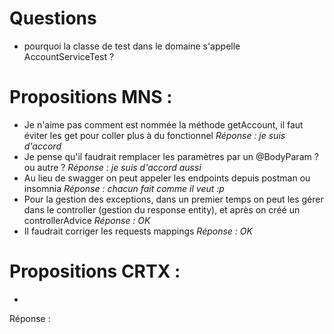 # Questions

- pourquoi la classe de test dans le domaine s'appelle AccountServiceTest ?

# Propositions MNS :

- Je n'aime pas comment est nommée la méthode getAccount, il faut éviter les get pour coller plus à du fonctionnel
  *Réponse : je suis d'accord*
- Je pense qu'il faudrait remplacer les paramètres par un @BodyParam ? ou autre ?
  *Réponse : je suis d'accord aussi*
- Au lieu de swagger on peut appeler les endpoints depuis postman ou insomnia
  *Réponse : chacun fait comme il veut :p*
- Pour la gestion des exceptions, dans un premier temps on peut les gérer dans le controller (gestion du response
  entity), et après on créé un controllerAdvice
  *Réponse : OK*
- Il faudrait corriger les requests mappings
  *Réponse : OK*

# Propositions CRTX :

-

Réponse :